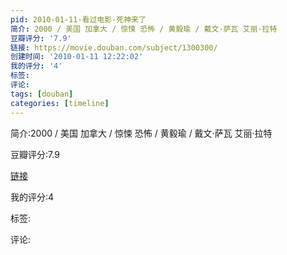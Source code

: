 ```yaml
---
pid: 2010-01-11-看过电影-死神来了
简介: 2000 / 美国 加拿大 / 惊悚 恐怖 / 黄毅瑜 / 戴文·萨瓦 艾丽·拉特
豆瓣评分: '7.9'
链接: https://movie.douban.com/subject/1300300/
创建时间: '2010-01-11 12:22:02'
我的评分: '4'
标签:
评论:
tags: [douban]
categories: [timeline]
---
```

简介:2000 / 美国 加拿大 / 惊悚 恐怖 / 黄毅瑜 / 戴文·萨瓦 艾丽·拉特

豆瓣评分:7.9

[链接](https://movie.douban.com/subject/1300300/)

我的评分:4

标签:

评论:

